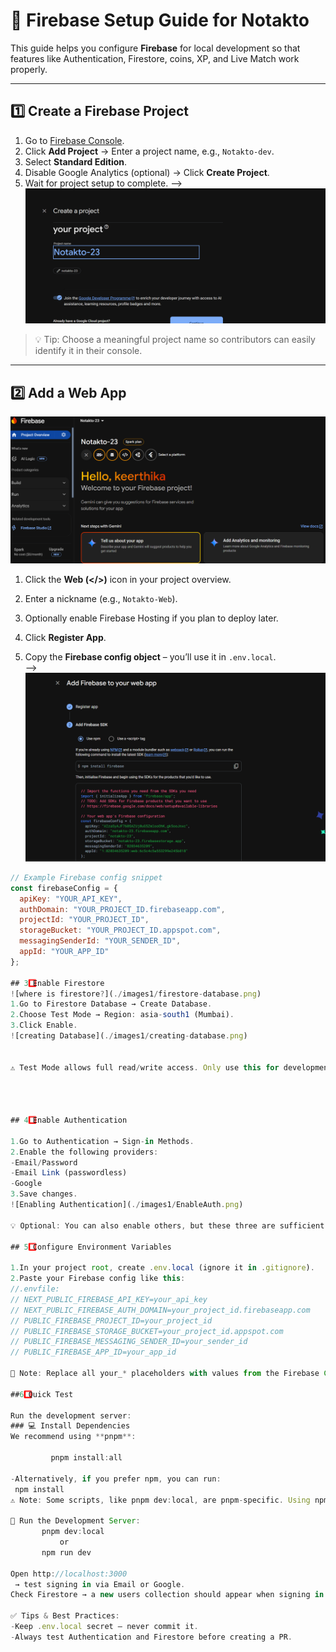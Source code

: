 # 🔧 Firebase Setup Guide for Notakto

<!-- 
  This markdown file is meant to be inside docs/firebase-setup.md.
  Contributors can follow this step-by-step guide to set up Firebase Authentication and Firestore locally.
  Screenshots can be added using markdown image syntax: ![Alt Text](./images/screenshot.png)
-->

This guide helps you configure **Firebase** for local development so that features like Authentication, Firestore, coins, XP, and Live Match work properly.

---

## 1️⃣ Create a Firebase Project

1. Go to [Firebase Console](https://console.firebase.google.com/).  
2. Click **Add Project** → Enter a project name, e.g., `Notakto-dev`.  
3. Select **Standard Edition**.  
   <!-- Comment: Enterprise is not needed for small open-source projects -->
4. Disable Google Analytics (optional) → Click **Create Project**.  
5. Wait for project setup to complete.
 -->![Add Project](./images1/addProject.png) 



> 💡 Tip: Choose a meaningful project name so contributors can easily identify it in their console.

---

## 2️⃣ Add a Web App

![where is webApp](./images1/01-forweb-app.png)
1. Click the **Web (</>)** icon in your project overview. 

2. Enter a nickname (e.g., `Notakto-Web`).  
3. Optionally enable Firebase Hosting if you plan to deploy later.  
4. Click **Register App**.  
5. Copy the **Firebase config object** – you’ll use it in `.env.local`.  
-->![Add webApp](./images1/adding-webapp.png)

```javascript
// Example Firebase config snippet
const firebaseConfig = {
  apiKey: "YOUR_API_KEY",
  authDomain: "YOUR_PROJECT_ID.firebaseapp.com",
  projectId: "YOUR_PROJECT_ID",
  storageBucket: "YOUR_PROJECT_ID.appspot.com",
  messagingSenderId: "YOUR_SENDER_ID",
  appId: "YOUR_APP_ID"
};

## 3️⃣ Enable Firestore
![where is firestore?](./images1/firestore-database.png)
1.Go to Firestore Database → Create Database.
2.Choose Test Mode → Region: asia-south1 (Mumbai).
3.Click Enable.
![creating Database](./images1/creating-database.png)


⚠️ Test Mode allows full read/write access. Only use this for development.




## 4️⃣ Enable Authentication

1.Go to Authentication → Sign-in Methods.
2.Enable the following providers:
-Email/Password
-Email Link (passwordless)
-Google
3.Save changes.
![Enabling Authentication](./images1/EnableAuth.png)

💡 Optional: You can also enable others, but these three are sufficient for local testing.

## 5️⃣ Configure Environment Variables

1.In your project root, create .env.local (ignore it in .gitignore).
2.Paste your Firebase config like this:
//.envfile:
// NEXT_PUBLIC_FIREBASE_API_KEY=your_api_key
// NEXT_PUBLIC_FIREBASE_AUTH_DOMAIN=your_project_id.firebaseapp.com
// PUBLIC_FIREBASE_PROJECT_ID=your_project_id
// PUBLIC_FIREBASE_STORAGE_BUCKET=your_project_id.appspot.com
// PUBLIC_FIREBASE_MESSAGING_SENDER_ID=your_sender_id
// PUBLIC_FIREBASE_APP_ID=your_app_id

🔹 Note: Replace all your_* placeholders with values from the Firebase Console.

##6️⃣ Quick Test

Run the development server:
### 💻 Install Dependencies
We recommend using **pnpm**:

         pnpm install:all

-Alternatively, if you prefer npm, you can run:
 npm install
⚠️ Note: Some scripts, like pnpm dev:local, are pnpm-specific. Using npm may require slightly different commands.

🚀 Run the Development Server:
       pnpm dev:local
           or 
       npm run dev

Open http://localhost:3000
 → test signing in via Email or Google.
Check Firestore → a new users collection should appear when signing in.

✅ Tips & Best Practices:
-Keep .env.local secret – never commit it.
-Always test Authentication and Firestore before creating a PR.
